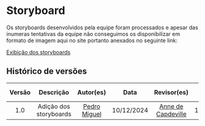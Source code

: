 # Storyboard

Os storyboards desenvolvidos pela equipe foram processados e apesar das inumeras tentativas da equipe não conseguimos os disponibilizar em formato de imagem aqui no site portanto anexados no seguinte link:

[Exibição dos storyboards](https://drive.google.com/file/d/1ch83-UO3Kj0ghcTQCPB-2_ryTS64VFHa/view?usp=sharing)

## Histórico de versões

| Versão |     Descrição      |                     Autor(es)                     |    Data    |                     Revisor(es)                     | Data de revisão |
| :----: | :----------------: | :-----------------------------------------------: | :--------: | :-------------------------------------------------: | :-------------: |
|  1.0   | Adição dos storyboards | [Pedro Miguel](https://github.com/pedroMADBR) | 10/12/2024 | [Anne de Capdeville](https://github.com/nanecapde) |  10/12/2024   |
